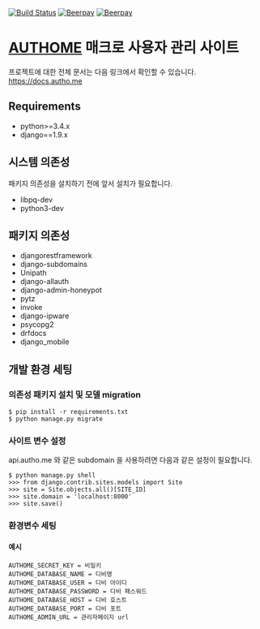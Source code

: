 [![Build Status](https://travis-ci.org/xncbf/authome.svg?branch=master)](https://travis-ci.org/xncbf/authome)
[![Beerpay](https://beerpay.io/xncbf/authome/badge.svg?style=beer-square)](https://beerpay.io/xncbf/authome)  [![Beerpay](https://beerpay.io/xncbf/authome/make-wish.svg?style=flat-square)](https://beerpay.io/xncbf/authome?focus=wish)
# [AUTHOME](https://autho.me) 매크로 사용자 관리 사이트
프로젝트에 대한 전체 문서는 다음 링크에서 확인할 수 있습니다. https://docs.autho.me

## Requirements
* python>=3.4.x
* django==1.9.x

## 시스템 의존성
패키지 의존성을 설치하기 전에 앞서 설치가 필요합니다.
* libpq-dev
* python3-dev

## 패키지 의존성
* djangorestframework
* django-subdomains
* Unipath
* django-allauth
* django-admin-honeypot
* pytz
* invoke
* django-ipware
* psycopg2
* drfdocs
* django_mobile


## 개발 환경 세팅
### 의존성 패키지 설치 및 모델 migration
```
$ pip install -r requirements.txt
$ python manage.py migrate
```

### 사이트 변수 설정
api.autho.me 와 같은 subdomain 을 사용하려면 다음과 같은 설정이 필요합니다.
```
$ python manage.py shell
>>> from django.contrib.sites.models import Site
>>> site = Site.objects.all()[SITE_ID]
>>> site.domain = 'localhost:8000'
>>> site.save()
```

### 환경변수 세팅
#### 예시
```
AUTHOME_SECRET_KEY = 비밀키
AUTHOME_DATABASE_NAME = 디비명
AUTHOME_DATABASE_USER = 디비 아이디
AUTHOME_DATABASE_PASSWORD = 디비 패스워드
AUTHOME_DATABASE_HOST = 디비 호스트
AUTHOME_DATABASE_PORT = 디비 포트
AUTHOME_ADMIN_URL = 관리자페이지 url
```
